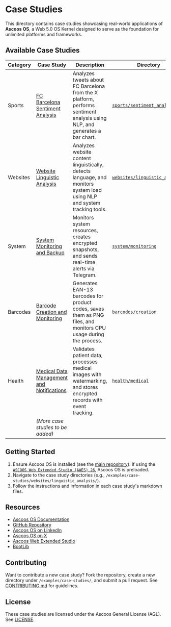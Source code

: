 # Case Studies

This directory contains case studies showcasing real-world applications of **Ascoos OS**, a Web 5.0 OS Kernel designed to serve as the foundation for unlimited platforms and frameworks.

## Available Case Studies
| Category | Case Study | Description | Directory |
|----------|------------|-------------|-----------|
| Sports | [FC Barcelona Sentiment Analysis](./sports/sentiment_analysis/) | Analyzes tweets about FC Barcelona from the X platform, performs sentiment analysis using NLP, and generates a bar chart. | [`sports/sentiment_analysis`](./sports/sentiment_analysis/) |
| Websites | [Website Linguistic Analysis](./websites/linguistic_analysis/) | Analyzes website content linguistically, detects language, and monitors system load using NLP and system tracking tools. | [`websites/linguistic_analysis`](./websites/linguistic_analysis/) |
| System | [System Monitoring and Backup](./system/monitoring/) | Monitors system resources, creates encrypted snapshots, and sends real-time alerts via Telegram. | [`system/monitoring`](./system/monitoring/) |
| Barcodes | [Barcode Creation and Monitoring](./barcodes/creation/) | Generates EAN-13 barcodes for product codes, saves them as PNG files, and monitors CPU usage during the process. | [`barcodes/creation`](./barcodes/creation/) |
| Health | [Medical Data Management and Notifications](./health/medical/) | Validates patient data, processes medical images with watermarking, and stores encrypted records with event tracking. | [`health/medical`](./health/medical/) |
| | *(More case studies to be added)* | | |

## Getting Started
1. Ensure Ascoos OS is installed (see the [main repository](https://github.com/ascoos/os)). If using the [`ASCOOS Web Extended Studio (AWES) 26`](https://awes.ascoos.com), Ascoos OS is preloaded.
2. Navigate to the case study directories (e.g., `/examples/case-studies/websites/linguistic_analysis/`).
3. Follow the instructions and information in each case study's markdown files.

## Resources
- [Ascoos OS Documentation](/docs/)
- [GitHub Repository](https://github.com/ascoos/os)
- [Ascoos OS on LinkedIn](https://www.linkedin.com/in/ascoos)
- [Ascoos OS on X](https://www.x.com/ascoos)
- [Ascoos Web Extended Studio](https://awes.ascoos.com)
- [BootLib](https://github.com/ascoos/bootlib)

## Contributing
Want to contribute a new case study? Fork the repository, create a new directory under `/examples/case-studies/`, and submit a pull request. See [CONTRIBUTING.md](/CONTRIBUTING.md) for guidelines.

## License
These case studies are licensed under the Ascoos General License (AGL). See [LICENSE](/LICENSE.md).

